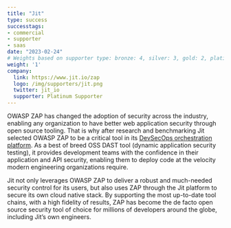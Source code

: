 ```yaml
---
title: "Jit"
type: success
successtags:
- commercial
- supporter
- saas
date: "2023-02-24"
# Weights based on supporter type: bronze: 4, silver: 3, gold: 2, platinum: 1 
weight: '1'
company:
  link: https://www.jit.io/zap
  logo: /img/supporters/jit.png
  twitter: jit_io
  supporter: Platinum Supporter
---
```


OWASP ZAP has changed the adoption of security across the industry, enabling any organization to have better web application security through open source tooling.  That is why after research and benchmarking Jit selected OWASP ZAP to be a critical tool in its [DevSecOps orchestration platform](https://www.jit.io/).  As a best of breed OSS DAST tool (dynamic application security testing), it provides development teams with the confidence in their application and API security, enabling them to deploy code at the velocity modern engineering organizations require.

Jit not only leverages OWASP ZAP to deliver a robust and much-needed security control for its users, but also uses ZAP through the Jit platform to secure its own cloud native stack.  By supporting the most up-to-date tool chains, with a high fidelity of results, ZAP has become the de facto open source security tool of choice for millions of developers around the globe, including Jit’s own engineers.
